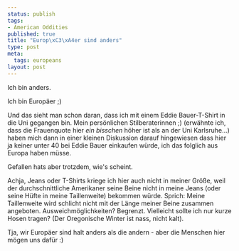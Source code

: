 ```yaml
--- 
status: publish
tags: 
- American Oddities
published: true
title: "Europ\xC3\xA4er sind anders"
type: post
meta: 
  tags: europeans
layout: post
---
```

Ich bin anders.

Ich bin Europäer ;)

Und das sieht man schon daran, dass ich mit einem Eddie Bauer-T-Shirt in die Uni gegangen bin. Mein persönlichen Stilberaterinnen ;) (erwähnte ich, dass die Frauenquote hier <em>ein bisschen</em> höher ist als an der Uni Karlsruhe...) haben mich dann in einer kleinen Diskussion darauf hingewiesen dass hier ja keiner unter 40 bei Eddie Bauer einkaufen würde, ich das folglich aus Europa haben müsse.

Gefallen hats aber trotzdem, wie's scheint.

Achja, Jeans oder T-Shirts kriege ich hier auch nicht in meiner Größe, weil der durchschnittliche Amerikaner seine Beine nicht in meine Jeans (oder seine Hüfte in meine Taillenweite) bekommen würde. Sprich: Meine Taillenweite wird schlicht nicht mit der Länge meiner Beine zusammen angeboten. Ausweichmöglichkeiten? Begrenzt. Vielleicht sollte ich nur kurze Hosen tragen? (Der Oregonische Winter ist nass, nicht kalt).

Tja, wir Europäer sind halt anders als die andern - aber die Menschen hier mögen uns dafür :)
